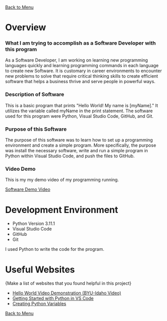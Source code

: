 [Back to Menu](../README.md) 
<!-- Reference on how to go to main root with markup file in GitHub: https://stackoverflow.com/questions/40422790/relative-link-to-repos-root-from-markdown-file -->
# Overview
### What I am trying to accomplish as a Software Developer with this program
As a Software Developer, I am working on learning new programming languages quickly and learning programming commands in each language to create new Software. It is customary in career environments to encounter new problems to solve that require critical thinking skills to create efficient software that helps a business thrive and serve people in powerful ways.

### Description of Software

This is a basic program that prints "Hello World! My name is [myName]." It utilizes the variable called myName in the print statement. The software used for this program were Python, Visual Studio Code, GitHub, and Git. 

### Purpose of this Software

The purpose of this software was to learn how to set up a programming environment and create a simple program. More specifically, the purpose was install the necessary software, write and run a simple program in Python within Visual Studio Code, and push the files to GitHub. 

### Video Demo

This is my my demo video of my programming running.

[Software Demo Video](https://youtu.be/DAvgM1Y3KDw)

# Development Environment

* Python Version 3.11.1
* Visual Studio Code
* GitHub
* Git

I used Python to write the code for the program.

# Useful Websites

{Make a list of websites that you found helpful in this project}
* [Hello World Video Demonstration (BYU-Idaho Video)](https://cdnapisec.kaltura.com/html5/html5lib/v2.101/mwEmbedFrame.php/p/1157612/uiconf_id/47306393/entry_id/1_zyyx43ke?wid=_1157612&iframeembed=true&playerId=kaltura_player_1687278321&entry_id=1_zyyx43ke)
* [Getting Started with Python in VS Code](https://code.visualstudio.com/docs/python/python-tutorial)
* [Creating Python Variables](https://www.w3schools.com/python/python_variables.asp)

[Back to Menu](../README.md)